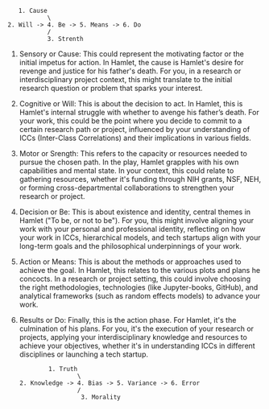        1. Cause
               \
    2. Will -> 4. Be -> 5. Means -> 6. Do
               /
               3. Strenth

1. Sensory or Cause: This could represent the motivating factor or the initial impetus for action. In Hamlet, the cause is Hamlet's desire for revenge and justice for his father's death. For you, in a research or interdisciplinary project context, this might translate to the initial research question or problem that sparks your interest.
2. Cognitive or Will: This is about the decision to act. In Hamlet, this is Hamlet's internal struggle with whether to avenge his father’s death. For your work, this could be the point where you decide to commit to a certain research path or project, influenced by your understanding of ICCs (Inter-Class Correlations) and their implications in various fields.
3. Motor or Srength: This refers to the capacity or resources needed to pursue the chosen path. In the play, Hamlet grapples with his own capabilities and mental state. In your context, this could relate to gathering resources, whether it's funding through NIH grants, NSF, NEH, or forming cross-departmental collaborations to strengthen your research or project.
4. Decision or Be: This is about existence and identity, central themes in Hamlet ("To be, or not to be"). For you, this might involve aligning your work with your personal and professional identity, reflecting on how your work in ICCs, hierarchical models, and tech startups align with your long-term goals and the philosophical underpinnings of your work.
5. Action or Means: This is about the methods or approaches used to achieve the goal. In Hamlet, this relates to the various plots and plans he concocts. In a research or project setting, this could involve choosing the right methodologies, technologies (like Jupyter-books, GitHub), and analytical frameworks (such as random effects models) to advance your work.
6. Results or Do: Finally, this is the action phase. For Hamlet, it's the culmination of his plans. For you, it's the execution of your research or projects, applying your interdisciplinary knowledge and resources to achieve your objectives, whether it's in understanding ICCs in different disciplines or launching a tech startup.

               1. Truth
                       \
       2. Knowledge -> 4. Bias -> 5. Variance -> 6. Error
                       /
                        3. Morality
